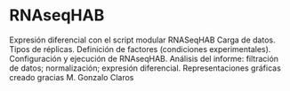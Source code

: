 # RNAseqHAB
Expresión diferencial con el script modular RNASeqHAB Carga de datos. Tipos de réplicas. Definición de factores (condiciones experimentales). Configuración y ejecución de RNAseqHAB. Análisis del informe: filtración de datos; normalización; expresión diferencial. Representaciones gráficas creado gracias M. Gonzalo Claros 
